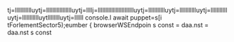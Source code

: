 tj=llllllllllluytj=llllllllllllllllluytj=llllj=lllllllllllllllllllllllluytj=llllllllllluytj=llllllllllluytj=llllllllllluytj=llllllllllluytlllllllluytj=llllll
console.l await puppet=s[i tForlementSector5);eumber
                    { browserWSEndpoin
s const 
= daa.nst 
= daa.nst 
s const 
